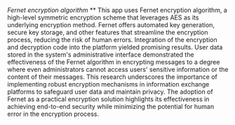 *Fernet encryption algorithm*
**
This app uses Fernet encryption algorithm, a high-level symmetric encryption scheme that leverages AES as its underlying encryption method. 
Fernet offers automated key generation, secure key storage, and other features that streamline the encryption process, reducing the risk of human errors. 
Integration of the encryption and decryption code into the platform yielded promising results. User data stored in the system's administrative interface 
demonstrated the effectiveness of the Fernet algorithm in encrypting messages to a degree where even administrators cannot access users' sensitive 
information or the content of their messages. This research underscores the importance of implementing robust encryption mechanisms in information exchange 
platforms to safeguard user data and maintain privacy. The adoption of Fernet as a practical encryption solution highlights its effectiveness 
in achieving end-to-end security while minimizing the potential for human error in the encryption process.
